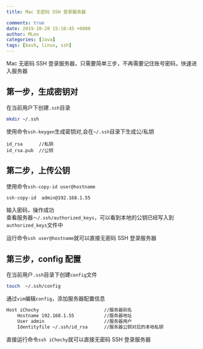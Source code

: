 ```yaml
---
title: Mac 无密码 SSH 登录服务器

comments: true
date: 2019-10-28 15:10:45 +0800
author: MLeo
categories: [Java] 
tags: [bash, linux, ssh]
---
```


Mac 无密码 SSH 登录服务器，只需要简单三步，不再需要记住账号密码，快速进入服务器

## 第一步，生成密钥对
在当前用户下创建`.ssh`目录
```bash
mkdir ~/.ssh
```
使用命令`ssh-keygen`生成密钥对,会在`~/.ssh`目录下生成公/私钥
```
id_rsa      //私钥
id_rsa.pub  //公钥
```
## 第二步，上传公钥
使用命令`ssh-copy-id user@hostname`
```bash
ssh-copy-id  admin@192.168.1.55
```
输入密码，操作成功  
查看服务器`～/.ssh/authorized_keys`，可以看到本地的公钥已经写入到`authorized_keys`文件中   

运行命令`ssh user@hostname`就可以直接无密码 SSH 登录服务器

## 第三步，config 配置
在当前用户`.ssh`目录下创建`config`文件
```bash
touch  ~/.ssh/config
```
通过`vim`编辑`config`，添加服务器配置信息
```bash
Host iChochy                        //服务器别名
    Hostname 192.168.1.55           //服务器地址
    User admin                      //服务器用户
    Identityfile ~/.ssh/id_rsa      //服务器公钥对应的本地私钥
```
直接运行命令`ssh iChochy`就可以直接无密码 SSH 登录服务器
